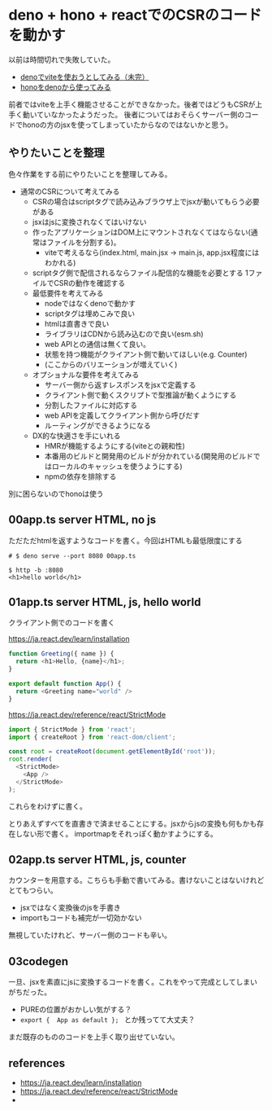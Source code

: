 # deno + hono + reactでのCSRのコードを動かす

以前は時間切れで失敗していた。

- [denoでviteを使おうとしてみる（未完）](https://gist.github.com/podhmo/cb9ac43bf2af99d32112c58c3267276a)
- [honoをdenoから使ってみる](https://gist.github.com/podhmo/b2f68ae38a21485da77cdf152e73a92a)

前者ではviteを上手く機能させることができなかった。後者ではどうもCSRが上手く動いていなかったようだった。
後者についてはおそらくサーバー側のコードでhonoの方のjsxを使ってしまっていたからなのではないかと思う。

## やりたいことを整理

色々作業をする前にやりたいことを整理してみる。

- 通常のCSRについて考えてみる
    - CSRの場合はscriptタグで読み込みブラウザ上でjsxが動いてもらう必要がある
    - jsxはjsに変換されなくてはいけない
    - 作ったアプリケーションはDOM上にマウントされなくてはならない(通常はファイルを分割する)。
        - viteで考えるなら(index.html, main.jsx -> main.js, app.jsx程度にはわかれる)
    - scriptタグ側で配信されるならファイル配信的な機能を必要とする
1ファイルでCSRの動作を確認する
    - 最低要件を考えてみる
        - nodeではなくdenoで動かす
        - scriptタグは埋めこみで良い
        - htmlは直書きで良い
        - ライブラリはCDNから読み込むので良い(esm.sh)
        - web APIとの通信は無くて良い。
        - 状態を持つ機能がクライアント側で動いてほしい(e.g. Counter)
        - (ここからのバリエーションが増えていく)
    - オプショナルな要件を考えてみる
        - サーバー側から返すレスポンスをjsxで定義する
        - クライアント側で動くスクリプトで型推論が動くようにする
        - 分割したファイルに対応する
        - web APIを定義してクライアント側から呼びだす
        - ルーティングができるようになる
    - DX的な快適さを手にいれる
        - HMRが機能するようにする(viteとの親和性)
        - 本番用のビルドと開発用のビルドが分かれている(開発用のビルドではローカルのキャッシュを使うようにする)
        - npmの依存を排除する        
        
別に困らないのでhonoは使う

## 00app.ts server HTML, no js

ただただhtmlを返すようなコードを書く。今回はHTMLも最低限度にする

```console
# $ deno serve --port 8080 00app.ts

$ http -b :8080
<h1>hello world</h1>
```

## 01app.ts server HTML, js, hello world

クライアント側でのコードを書く

https://ja.react.dev/learn/installation

```js
function Greeting({ name }) {
  return <h1>Hello, {name}</h1>;
}

export default function App() {
  return <Greeting name="world" />
}
```

https://ja.react.dev/reference/react/StrictMode

```js
import { StrictMode } from 'react';
import { createRoot } from 'react-dom/client';

const root = createRoot(document.getElementById('root'));
root.render(
  <StrictMode>
    <App />
  </StrictMode>
);
```

これらをわけずに書く。

とりあえずすべてを直書きで済ませることにする。jsxからjsの変換も何もかも存在しない形で書く。
importmapをそれっぽく動かすようにする。

## 02app.ts server HTML, js, counter

カウンターを用意する。こちらも手動で書いてみる。書けないことはないけれどとてもつらい。

- jsxではなく変換後のjsを手書き
- importもコードも補完が一切効かない

無視していたけれど、サーバー側のコードも辛い。

## 03codegen

一旦、jsxを素直にjsに変換するコードを書く。これをやって完成としてしまいがちだった。

- PUREの位置がおかしい気がする？
- `export {  App as default }; ` とか残ってて大丈夫？

まだ既存のもののコードを上手く取り出せていない。


## references

- https://ja.react.dev/learn/installation
- https://ja.react.dev/reference/react/StrictMode
- 
